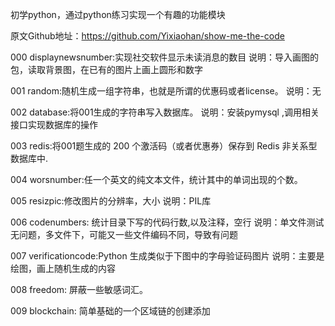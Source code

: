 初学python，通过python练习实现一个有趣的功能模块


原文Github地址：https://github.com/Yixiaohan/show-me-the-code


000
displaynewsnumber:实现社交软件显示未读消息的数目
说明：导入画图的包，读取背景图，在已有的图片上画上圆形和数字


001 
random:随机生成一组字符串，也就是所谓的优惠码或者license。
说明：无

002
database:将001生成的字符串写入数据库。
说明：安装pymysql ,调用相关接口实现数据库的操作

003
redis:将001题生成的 200 个激活码（或者优惠券）保存到 Redis 非关系型数据库中.

004
worsnumber:任一个英文的纯文本文件，统计其中的单词出现的个数。

005
resizpic:修改图片的分辨率，大小
说明：PIL库

006
codenumbers: 统计目录下写的代码行数,以及注释，空行
说明：单文件测试无问题，多文件下，可能又一些文件编码不同，导致有问题

007
verificationcode:Python 生成类似于下图中的字母验证码图片
说明：主要是绘图，画上随机生成的内容

008
freedom: 屏蔽一些敏感词汇。

009 
blockchain: 简单基础的一个区域链的创建添加



